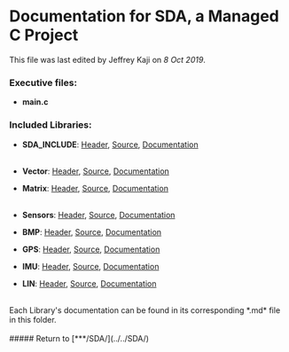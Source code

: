 # Documentation for SDA, a Managed C Project
This file was last edited by Jeffrey Kaji on *8 Oct 2019*. <br/>

### Executive files:
* **main.c**

### Included Libraries:
* **SDA_INCLUDE**: 
[Header](../src/SDA_INCLUDE.h),
[Source](../src/SDA_INCLUDE.c),
[Documentation](SDA_INCLUDE.md) 
<br/><br/>

* **Vector**:
[Header](../src/Vector.h),
[Source](../src/Vector.c),
[Documentation](Vector.md)
* **Matrix**:
[Header](../src/Matrix.h),
[Source](../src/Matrix.c),
[Documentation](Matrix.md)
<br/><br/>

* **Sensors**:
[Header](../src/Sensors.h),
[Source](../src/Sensors.c),
[Documentation](Sensors.md)
* **BMP**:
[Header](../src/BMP.h),
[Source](../src/BMP.c),
[Documentation](BMP.md)
* **GPS**:
[Header](../src/GPS.h),
[Source](../src/GPS.c),
[Documentation](GPS.md)
* **IMU**:
[Header](../src/IMU.h),
[Source](../src/IMU.c),
[Documentation](IMU.md)
* **LIN**:
[Header](../src/LIN.h),
[Source](../src/LIN.c),
[Documentation](LIN.md)
<br/>
Each Library's documentation can be found in its corresponding *.md* file in this folder. <br/>

<br/>
##### Return to [***/SDA/](../../SDA/)